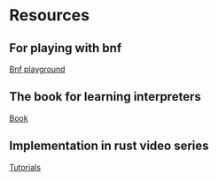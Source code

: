 
# Resources
## For playing with bnf
[Bnf playground](https://bnfplayground.pauliankline.com/)

## The book for learning interpreters
[Book](https://craftinginterpreters.com/)

## Implementation in rust video series
[Tutorials](https://www.youtube.com/watch?v=WpOivQLjhJA&list=PLj_VrUwyDuXS4K3n7X4U4qmkjpuA8rJ76&ab_channel=CodeScope)
